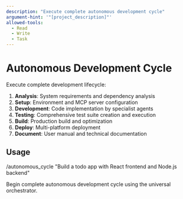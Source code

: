 ```yaml
---
description: "Execute complete autonomous development cycle"
argument-hint: '"[project_description]"'
allowed-tools:
  - Read
  - Write
  - Task
---
```


# Autonomous Development Cycle

Execute complete development lifecycle:

1. **Analysis**: System requirements and dependency analysis
2. **Setup**: Environment and MCP server configuration  
3. **Development**: Code implementation by specialist agents
4. **Testing**: Comprehensive test suite creation and execution
5. **Build**: Production build and optimization
6. **Deploy**: Multi-platform deployment
7. **Document**: User manual and technical documentation

## Usage

/autonomous_cycle "Build a todo app with React frontend and Node.js backend"

Begin complete autonomous development cycle using the universal orchestrator.
